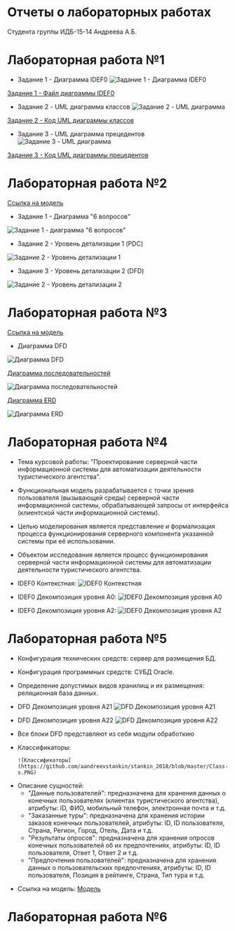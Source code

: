 # Отчеты о лабораторных работах
Студента группы ИДБ-15-14
Андреева А.Б.

# Лабораторная работа №1
 - Задание 1 - Диаграмма IDEF0
![Задание 1 - Диаграмма IDEF0](https://github.com/aandreevstankin/stankin_2018/blob/master/IDEF0.PNG)

[Задание 1 - Файл диаграммы IDEF0](https://github.com/aandreevstankin/stankin_2018/blob/master/IDEF0.rsf)

 - Задание 2 - UML диаграмма классов
![Задание 2 - UML диаграмма](https://github.com/aandreevstankin/stankin_2018/blob/master/UML1.png)

[Задание 2 - Код UML диаграммы классов](https://github.com/aandreevstankin/stankin_2018/blob/master/UML_TEXT)

 - Задание 3 - UML диаграмма прецедентов
![Задание 3 - UML диаграмма](https://github.com/aandreevstankin/stankin_2018/blob/master/UML2.png)

[Задание 3 - Код UML диаграммы прецедентов](https://github.com/aandreevstankin/stankin_2018/blob/master/UML_TEXT_2)
# Лабораторная работа №2
 [Ссылка на модель](https://github.com/aandreevstankin/stankin_2018/blob/master/2_and_3_level_decomposition(lab2-3).rsf)
 
 - Задание 1 - Диаграмма "6 вопросов"
  
 ![Задание 1 - диаграмма "6 вопросов"](https://github.com/aandreevstankin/stankin_2018/blob/master/lr3_idef0.PNG)
 
 - Задание 2 - Уровень детализации 1 (PDC)
  
 ![Задание 2 - Уровень детализации 1](https://github.com/aandreevstankin/stankin_2018/blob/master/lr_3_det_1.PNG)
 
 - Задание 3 - Уровень детализации 2 (DFD)
   
 ![Задание 2 - Уровень детализации 2](https://github.com/aandreevstankin/stankin_2018/blob/master/lr_3_det_2.PNG)
# Лабораторная работа №3
 [Ссылка на модель](https://github.com/aandreevstankin/stankin_2018/blob/master/2_and_3_level_decomposition(lab2-3).rsf)
 
 - Диаграмма DFD
   
 ![Диаграмма DFD](https://github.com/aandreevstankin/stankin_2018/blob/master/lr_3_det_2.PNG)
 
  [Диаграмма последовательностей](https://github.com/aandreevstankin/stankin_2018/blob/master/lab3_seq)
  
  ![Диаграмма последовательностей](https://github.com/aandreevstankin/stankin_2018/blob/master/lab3_seq.png)
  
  [Диаграмма ERD](https://github.com/aandreevstankin/stankin_2018/blob/master/lab3_dat)
  
  ![Диаграмма ERD](https://github.com/aandreevstankin/stankin_2018/blob/master/lab3_us.png)

# Лабораторная работа №4
 - Тема курсовой работы: "Проектирование серверной части информационной системы для автоматизации деятельности туристического агентства".
 - Функциональная модель разрабатывается с точки зрения пользователя (вызывающей среды) серверной части информационной системы, обрабатывающей запросы от интерфейса (клиентской части информационной системы).
 - Целью моделирования является представление и формализация процесса функционирования серверного компонента указанной системы при её использовании.
 - Объектом исследования является процесс функционирования серверной части информационной системы для автоматизации деятельности туристического агентства.
 
 - IDEF0 Контекстная:
  ![IDEF0 Контекстная](https://github.com/aandreevstankin/stankin_2018/blob/master/IDEF0_con.PNG)
 - IDEF0 Декомпозиция уровня A0:
  ![IDEF0 Декомпозиция уровня A0](https://github.com/aandreevstankin/stankin_2018/blob/master/IDEF0_A0.PNG)
 - IDEF0 Декомпозиция уровня А2:
  ![IDEF0 Декомпозиция уровня A2](https://github.com/aandreevstankin/stankin_2018/blob/master/IDEF0_A2.PNG)
  
# Лабораторная работа №5

 - Конфигурация технических средств: сервер для размещения БД.
 - Конфигурация программных средств: СУБД Oracle.
 - Определение допустимых видов хранилищ и их размещения: реляционная база данных.
 
 - DFD Декомпозиция уровня A21
 ![DFD Декомпозиция уровня A21](https://github.com/aandreevstankin/stankin_2018/blob/master/DFD_A21.PNG)
 - DFD Декомпозиция уровня A22
 ![DFD Декомпозиция уровня A22](https://github.com/aandreevstankin/stankin_2018/blob/master/DFD_A22.PNG)
 
 - Все блоки DFD представляют из себя модули обработкию
 
 - Классификаторы:
 
       ![Классификаторы](https://github.com/aandreevstankin/stankin_2018/blob/master/Class-s.PNG)
  + Описание сущностей:
    *  "Данные пользователей": предназначена для хранения данных о конечных пользователях (клиентах туристического агентства), атрибуты: ID, ФИО, мобильный телефон, электронная почта и т.д.
    *  "Заказанные туры": предназначена для хранения истории заказов конечных пользователей, атрибуты: ID, ID пользователя, Страна, Регион, Город, Отель, Дата и т.д.
    *  "Результаты опросов": предназначена для хранения опросов конечных пользователей об их предпочтениях, атрибуты: ID, ID пользователя, Ответ 1, Ответ 2 и т.д.
    *  "Предпочтения пользователей": предназначена для хранения данных о пользовательских предпочтениях, атрибуты: ID, ID пользователя, Позиция в рейтинге, Страна, Тип тура и т.д.
    
  - Ссылка на модель:
  [Модель](https://github.com/aandreevstankin/stankin_2018/blob/master/kursach.rsf)
  
# Лабораторная работа №6
